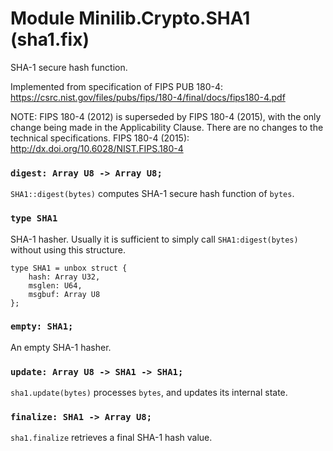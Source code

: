 # Module Minilib.Crypto.SHA1 (sha1.fix)

SHA-1 secure hash function.

Implemented from specification of FIPS PUB 180-4:
https://csrc.nist.gov/files/pubs/fips/180-4/final/docs/fips180-4.pdf

NOTE: FIPS 180-4 (2012) is superseded by FIPS 180-4 (2015), with the only change being
made in the Applicability Clause. There are no changes to the technical specifications.
FIPS 180-4 (2015):
http://dx.doi.org/10.6028/NIST.FIPS.180-4


### `digest: Array U8 -> Array U8;`

`SHA1::digest(bytes)` computes SHA-1 secure hash function of `bytes`.

### `type SHA1`

SHA-1 hasher.
Usually it is sufficient to simply call `SHA1:digest(bytes)` without using this structure.

```
type SHA1 = unbox struct {
    hash: Array U32,
    msglen: U64,
    msgbuf: Array U8
};
```
### `empty: SHA1;`

An empty SHA-1 hasher.

### `update: Array U8 -> SHA1 -> SHA1;`

`sha1.update(bytes)` processes `bytes`, and updates its internal state.

### `finalize: SHA1 -> Array U8;`

`sha1.finalize` retrieves a final SHA-1 hash value.


